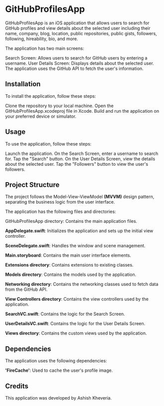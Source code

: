 # GitHubProfilesApp

GitHubProfilesApp is an iOS application that allows users to search for GitHub profiles and view details about the selected user including their name, company, blog, location, public repositories, public gists, followers, following, hireability, bio, and more.

The application has two main screens:

Search Screen: Allows users to search for GitHub users by entering a username.
User Details Screen: Displays details about the selected user.
The application uses the GitHub API to fetch the user's information.

## Installation
To install the application, follow these steps:

Clone the repository to your local machine.
Open the GitHubProfilesApp.xcodeproj file in Xcode.
Build and run the application on your preferred device or simulator.

## Usage
To use the application, follow these steps:

Launch the application.
On the Search Screen, enter a username to search for.
Tap the "Search" button.
On the User Details Screen, view the details about the selected user.
Tap the "Followers" button to view the user's followers.

## Project Structure
The project follows the Model-View-ViewModel **(MVVM)** design pattern, separating the business logic from the user interface.

The application has the following files and directories:

GitHubProfilesApp directory: Contains the main application files.

**AppDelegate.swift**: Initializes the application and sets up the initial view controller.

**SceneDelegate.swift**: Handles the window and scene management.

**Main.storyboard**: Contains the main user interface elements.

**Extensions directory**: Contains extensions to existing classes.

**Models directory**: Contains the models used by the application.

**Networking directory**: Contains the networking classes used to fetch data from the GitHub API.

**View Controllers directory**: Contains the view controllers used by the application.

**SearchVC.swift**: Contains the logic for the Search Screen.

**UserDetailsVC.swift**: Contains the logic for the User Details Screen.

**Views directory**: Contains the custom views used by the application.

## Dependencies
The application uses the following dependencies:

**'FireCache'**: Used to cache the user's profile image.

## Credits
This application was developed by Ashish Kheveria.
